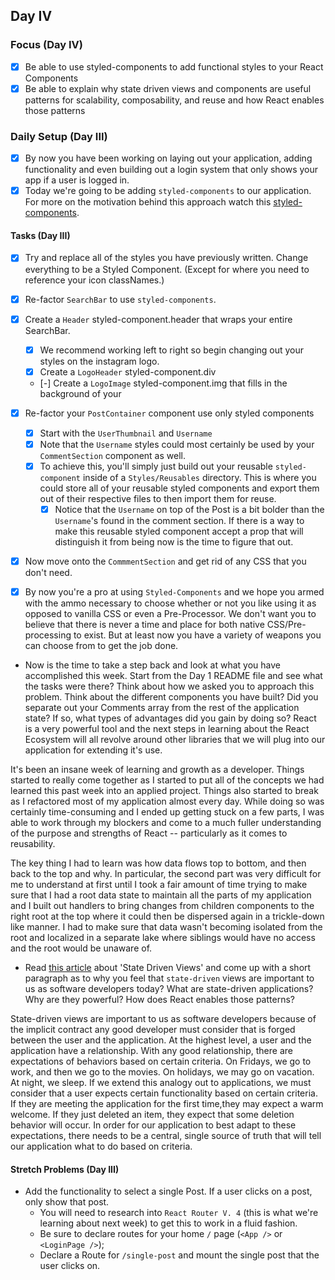 ## Day IV

### Focus (Day IV)

- [x] Be able to use styled-components to add functional styles to your React Components
- [x] Be able to explain why state driven views and components are useful patterns for scalability, composability, and reuse and how React enables those patterns

### Daily Setup (Day III)

- [x] By now you have been working on laying out your application, adding functionality and even building out a login system that only shows your app if a user is logged in.
- [x] Today we're going to be adding `styled-components` to our application. For more on the motivation behind this approach watch this [styled-components](https://youtu.be/bIK2NwoK9xk).

#### Tasks (Day III)
- [x] Try and replace all of the styles you have previously written. Change everything to be a Styled Component. (Except for where you need to reference your icon classNames.)

- [x] Re-factor `SearchBar` to use `styled-components`.
- [x] Create a `Header` styled-component.header that wraps your entire SearchBar.

  - [x] We recommend working left to right so begin changing out your styles on the instagram logo.
  - [x] Create a `LogoHeader` styled-component.div
  - [-] Create a `LogoImage` styled-component.img that fills in the background of your

- [x] Re-factor your `PostContainer` component use only styled components

  - [x] Start with the `UserThumbnail` and `Username`
  - [x] Note that the `Username` styles could most certainly be used by your `CommentSection` component as well.
  - [x] To achieve this, you'll simply just build out your reusable `styled-component` inside of a `Styles/Reusables` directory. This is where you could store all of your reusable styled components and export them out of their respective files to then import them for reuse.
    - [x] Notice that the `Username` on top of the Post is a bit bolder than the `Username`'s found in the comment section. If there is a way to make this reusable styled component accept a prop that will distinguish it from being now is the time to figure that out.

- [x] Now move onto the `CommmentSection` and get rid of any CSS that you don't need.
- [x] By now you're a pro at using `Styled-Components` and we hope you armed with the ammo necessary to choose whether or not you like using it as opposed to vanilla CSS or even a Pre-Processor. We don't want you to believe that there is never a time and place for both native CSS/Pre-processing to exist. But at least now you have a variety of weapons you can choose from to get the job done.

- Now is the time to take a step back and look at what you have accomplished this week. Start from the Day 1 README file and see what the tasks were there? Think about how we asked you to approach this problem. Think about the different components you have built? Did you separate out your Comments array from the rest of the application state? If so, what types of advantages did you gain by doing so? React is a very powerful tool and the next steps in learning about the React Ecosystem will all revolve around other libraries that we will plug into our application for extending it's use.

It's been an insane week of learning and growth as a developer. Things started to really come together as I started to put all of the concepts we had learned this past week into an applied project. Things also started to break as I refactored most of my application almost every day. While doing so was certainly time-consuming and I ended up getting stuck on a few parts, I was able to work through my blockers and come to a much fuller understanding of the purpose and strengths of React -- particularly as it comes to reusability. 

The key thing I had to learn was how data flows top to bottom, and then back to the top and why. In particular, the second part was very difficult for me to understand at first until I took a fair amount of time trying to make sure that I had a root data state to maintain all the parts of my application and I built out handlers to bring changes from children components to the right root at the top where it could then be dispersed again in a trickle-down like manner. I had to make sure that data wasn't becoming isolated from the root and localized in a separate lake where siblings would have no access and the root would be unaware of.

- Read [this article](https://dev.to/nimmo/state-driven-development-for-user-interfaces-part-1-an-introduction-27f1) about 'State Driven Views' and come up with a short paragraph as to why you feel that `state-driven` views are important to us as software developers today? What are state-driven applications? Why are they powerful? How does React enables those patterns?

State-driven views are important to us as software developers because of the implicit contract any good developer must consider that is forged between the user and the application. At the highest level, a user and the application have a relationship. With any good relationship, there are expectations of behaviors based on certain criteria. On Fridays, we go to work, and then we go to the movies. On holidays, we may go on vacation. At night, we sleep. If we extend this analogy out to applications, we must consider that a user expects certain functionality based on certain criteria. If they are meeting the application for the first time,they may expect a warm welcome. If they just deleted an item, they expect that some deletion behavior will occur. In order for our application to best adapt to these expectations, there needs to be a central, single source of truth that will tell our application what to do based on criteria. 

#### Stretch Problems (Day III)

- Add the functionality to select a single Post. If a user clicks on a post, only show that post.
  - You will need to research into `React Router V. 4` (this is what we're learning about next week) to get this to work in a fluid fashion.
  - Be sure to declare routes for your home `/` page (`<App />` or `<LoginPage />`);
  - Declare a Route for `/single-post` and mount the single post that the user clicks on.
